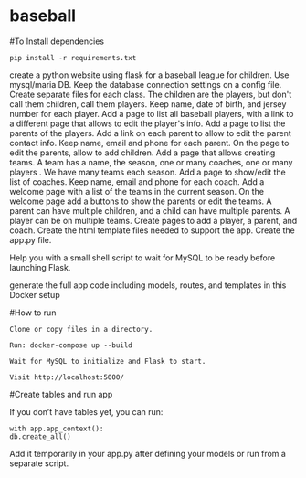 # baseball

#To Install dependencies

	pip install -r requirements.txt


create a python website using flask for a baseball league for children.
Use mysql/maria DB. Keep the database connection settings on a config file.
Create separate files for each class.
The children are the players, but don't call them children, call them players. Keep name, date of birth, and jersey number for each player.
Add a page to list all baseball players, with a link to a different page that allows to edit the player's info. 
Add a page to list the parents of the players. Add a link on each parent to allow to edit the parent contact info. Keep name, email and phone for each parent.
On the page to edit the parents, allow to add children.
Add a page that allows creating teams. A team has a name, the season, one or many coaches, one or many players . We have many teams each season.
Add a page to show/edit the list of coaches. Keep name, email and phone for each coach.
Add a welcome page with a list of the teams in the current season. On the welcome page add a buttons to show the parents or edit the teams.
A parent can have multiple children, and a child can have multiple parents.
A player can be on multiple teams.
Create pages to add a player, a parent, and coach. 
Create the html template files needed to support the app.
Create the app.py file.

Help you with a small shell script to wait for MySQL to be ready before launching Flask.

generate the full app code including models, routes, and templates in this Docker setup


#How to run

    Clone or copy files in a directory.

    Run: docker-compose up --build

    Wait for MySQL to initialize and Flask to start.

    Visit http://localhost:5000/

#Create tables and run app

If you don’t have tables yet, you can run:

	with app.app_context():
    db.create_all()

Add it temporarily in your app.py after defining your models or run from a separate script.

